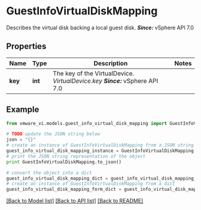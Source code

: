 # GuestInfoVirtualDiskMapping

Describes the virtual disk backing a local guest disk.  ***Since:*** vSphere API 7.0 

## Properties
Name | Type | Description | Notes
------------ | ------------- | ------------- | -------------
**key** | **int** | The key of the VirtualDevice.  *VirtualDevice.key*  ***Since:*** vSphere API 7.0  | 

## Example

```python
from vmware_vi.models.guest_info_virtual_disk_mapping import GuestInfoVirtualDiskMapping

# TODO update the JSON string below
json = "{}"
# create an instance of GuestInfoVirtualDiskMapping from a JSON string
guest_info_virtual_disk_mapping_instance = GuestInfoVirtualDiskMapping.from_json(json)
# print the JSON string representation of the object
print GuestInfoVirtualDiskMapping.to_json()

# convert the object into a dict
guest_info_virtual_disk_mapping_dict = guest_info_virtual_disk_mapping_instance.to_dict()
# create an instance of GuestInfoVirtualDiskMapping from a dict
guest_info_virtual_disk_mapping_form_dict = guest_info_virtual_disk_mapping.from_dict(guest_info_virtual_disk_mapping_dict)
```
[[Back to Model list]](../README.md#documentation-for-models) [[Back to API list]](../README.md#documentation-for-api-endpoints) [[Back to README]](../README.md)


